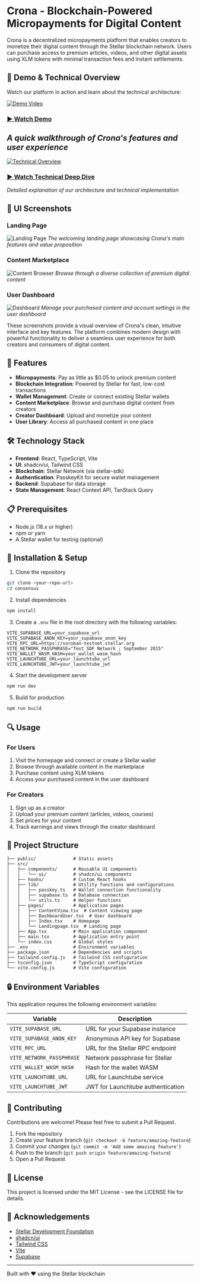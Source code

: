 # Crona - Blockchain-Powered Micropayments for Digital Content

Crona is a decentralized micropayments platform that enables creators to monetize their digital content through the Stellar blockchain network. Users can purchase access to premium articles, videos, and other digital assets using XLM tokens with minimal transaction fees and instant settlements.

## 🎥 Demo & Technical Overview

Watch our platform in action and learn about the technical architecture:

[![Demo Video](https://img.youtube.com/vi/Fk4SLvoFCq4/0.jpg)](https://youtu.be/Fk4SLvoFCq4)
### [▶️ Watch Demo](https://youtu.be/Fk4SLvoFCq4)
*A quick walkthrough of Crona's features and user experience*
---
[![Technical Overview](https://img.youtube.com/vi/UbGeQpvc7b0/0.jpg)](https://youtu.be/UbGeQpvc7b0)
### [▶️ Watch Technical Deep Dive](https://youtu.be/UbGeQpvc7b0)
*Detailed explanation of our architecture and technical implementation*



## 📸 UI Screenshots

### Landing Page
![Landing Page](https://github.com/RiyadSc/Crona-Consensus/blob/main/public/screencapture-localhost-8080-2025-05-16-14_26_44.png?raw=true)
*The welcoming landing page showcasing Crona's main features and value proposition*

### Content Marketplace
![Content Browser](https://github.com/RiyadSc/Crona-Consensus/blob/main/public/screencapture-localhost-8080-browse-2025-05-16-14_27_16.png?raw=true)
*Browse through a diverse collection of premium digital content*

### User Dashboard
![Dashboard](https://github.com/RiyadSc/Crona-Consensus/blob/main/public/screencapture-localhost-8080-dashboard-2025-05-16-14_28_11.png?raw=true)
*Manage your purchased content and account settings in the user dashboard*

These screenshots provide a visual overview of Crona's clean, intuitive interface and key features. The platform combines modern design with powerful functionality to deliver a seamless user experience for both creators and consumers of digital content.

## 🚀 Features

- **Micropayments**: Pay as little as $0.05 to unlock premium content
- **Blockchain Integration**: Powered by Stellar for fast, low-cost transactions
- **Wallet Management**: Create or connect existing Stellar wallets
- **Content Marketplace**: Browse and purchase digital content from creators
- **Creator Dashboard**: Upload and monetize your content
- **User Library**: Access all purchased content in one place

## 🛠️ Technology Stack

- **Frontend**: React, TypeScript, Vite
- **UI**: shadcn/ui, Tailwind CSS
- **Blockchain**: Stellar Network (via stellar-sdk)
- **Authentication**: PasskeyKit for secure wallet management
- **Backend**: Supabase for data storage
- **State Management**: React Context API, TanStack Query

## 📋 Prerequisites

- Node.js (18.x or higher)
- npm or yarn
- A Stellar wallet for testing (optional)

## 🔧 Installation & Setup

1. Clone the repository
```bash
git clone <your-repo-url>
cd consensus
```

2. Install dependencies
```bash
npm install
```

3. Create a `.env` file in the root directory with the following variables:
```
VITE_SUPABASE_URL=your_supabase_url
VITE_SUPABASE_ANON_KEY=your_supabase_anon_key
VITE_RPC_URL=https://soroban-testnet.stellar.org
VITE_NETWORK_PASSPHRASE="Test SDF Network ; September 2015"
VITE_WALLET_WASM_HASH=your_wallet_wasm_hash
VITE_LAUNCHTUBE_URL=your_launchtube_url
VITE_LAUNCHTUBE_JWT=your_launchtube_jwt
```

4. Start the development server
```bash
npm run dev
```

5. Build for production
```bash
npm run build
```

## 🔍 Usage

### For Users

1. Visit the homepage and connect or create a Stellar wallet
2. Browse through available content in the marketplace
3. Purchase content using XLM tokens
4. Access your purchased content in the user dashboard

### For Creators

1. Sign up as a creator
2. Upload your premium content (articles, videos, courses)
3. Set prices for your content
4. Track earnings and views through the creator dashboard

## 📁 Project Structure

```
├── public/              # Static assets
├── src/
│   ├── components/      # Reusable UI components
│   │   └── ui/          # shadcn/ui components
│   ├── hooks/           # Custom React hooks
│   ├── lib/             # Utility functions and configurations
│   │   ├── passkey.ts   # Wallet connection functionality
│   │   ├── supabase.ts  # Database connection
│   │   └── utils.ts     # Helper functions
│   ├── pages/           # Application pages
│   │   ├── ContentView.tsx  # Content viewing page
│   │   ├── DashboardUser.tsx  # User dashboard
│   │   ├── Index.tsx    # Homepage
│   │   └── Landingpage.tsx  # Landing page
│   ├── App.tsx          # Main application component
│   ├── main.tsx         # Application entry point
│   └── index.css        # Global styles
├── .env                 # Environment variables
├── package.json         # Dependencies and scripts
├── tailwind.config.js   # Tailwind CSS configuration
├── tsconfig.json        # TypeScript configuration
└── vite.config.js       # Vite configuration
```

## 🔒 Environment Variables

This application requires the following environment variables:

| Variable | Description |
|----------|-------------|
| `VITE_SUPABASE_URL` | URL for your Supabase instance |
| `VITE_SUPABASE_ANON_KEY` | Anonymous API key for Supabase |
| `VITE_RPC_URL` | URL for the Stellar RPC endpoint |
| `VITE_NETWORK_PASSPHRASE` | Network passphrase for Stellar |
| `VITE_WALLET_WASM_HASH` | Hash for the wallet WASM |
| `VITE_LAUNCHTUBE_URL` | URL for Launchtube service |
| `VITE_LAUNCHTUBE_JWT` | JWT for Launchtube authentication |

## 🤝 Contributing

Contributions are welcome! Please feel free to submit a Pull Request.

1. Fork the repository
2. Create your feature branch (`git checkout -b feature/amazing-feature`)
3. Commit your changes (`git commit -m 'Add some amazing feature'`)
4. Push to the branch (`git push origin feature/amazing-feature`)
5. Open a Pull Request

## 📄 License

This project is licensed under the MIT License - see the LICENSE file for details.

## 🙏 Acknowledgements

- [Stellar Development Foundation](https://www.stellar.org/)
- [shadcn/ui](https://ui.shadcn.com/)
- [Tailwind CSS](https://tailwindcss.com/)
- [Vite](https://vitejs.dev/)
- [Supabase](https://supabase.io/)

---

Built with ❤️ using the Stellar blockchain
